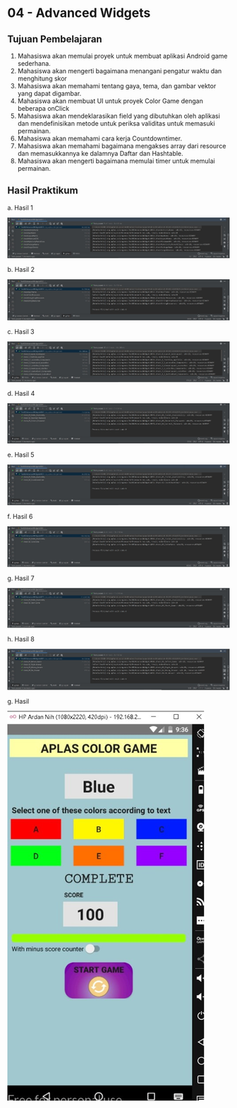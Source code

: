 # 04 - Advanced Widgets

## Tujuan Pembelajaran

1. Mahasiswa akan memulai proyek untuk membuat aplikasi Android game sederhana.
2. Mahasiswa akan mengerti bagaimana menangani pengatur waktu dan menghitung skor
3. Mahasiswa akan memahami tentang gaya, tema, dan gambar vektor yang dapat digambar.
4. Mahasiswa akan membuat UI untuk proyek Color Game dengan beberapa onClick
5. Mahasiswa akan mendeklarasikan field yang dibutuhkan oleh aplikasi dan mendefinisikan metode untuk periksa validitas untuk memasuki permainan.
6. Mahasiswa akan memahami cara kerja Countdowntimer.
7. Mahasiswa akan memahami bagaimana mengakses array dari resource dan memasukkannya ke dalamnya Daftar dan Hashtable.
8. Mahasiswa akan mengerti bagaimana memulai timer untuk memulai permainan.

## Hasil Praktikum

a. Hasil 1

![SS1](img/Screenshot_1.jpg)

b. Hasil 2

![SS2](img/Screenshot_2.jpg)

c. Hasil 3

![SS3](img/Screenshot_3.jpg)

d. Hasil 4

![SS4](img/Screenshot_4.jpg)

e. Hasil 5

![SS5](img/Screenshot_5.jpg)

f. Hasil 6

![SS6](img/Screenshot_6.jpg)

g. Hasil 7

![SS37](img/Screenshot_7.jpg)

h. Hasil 8

![SS8](img/Screenshot_8.jpg)

g. Hasil

![hasil](img/hasil_app.jpg)
